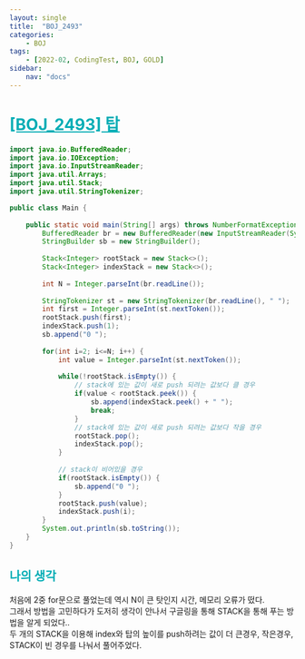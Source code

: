 ```yaml
---
layout: single
title:  "BOJ_2493"
categories: 
    - BOJ
tags: 
    - [2022-02, CodingTest, BOJ, GOLD]
sidebar:
    nav: "docs"
---
```


# <b><a style="color:#00adb5" href="https://www.acmicpc.net/problem/2493" target=_blank>[BOJ_2493] 탑</a></b>

```java
import java.io.BufferedReader;
import java.io.IOException;
import java.io.InputStreamReader;
import java.util.Arrays;
import java.util.Stack;
import java.util.StringTokenizer;

public class Main {
	
	public static void main(String[] args) throws NumberFormatException, IOException {
		BufferedReader br = new BufferedReader(new InputStreamReader(System.in));
		StringBuilder sb = new StringBuilder();
		
		Stack<Integer> rootStack = new Stack<>();
		Stack<Integer> indexStack = new Stack<>();
		
		int N = Integer.parseInt(br.readLine());
		
		StringTokenizer st = new StringTokenizer(br.readLine(), " ");
		int first = Integer.parseInt(st.nextToken());
		rootStack.push(first);
		indexStack.push(1);
		sb.append("0 ");
		
		for(int i=2; i<=N; i++) {
			int value = Integer.parseInt(st.nextToken());
			
			while(!rootStack.isEmpty()) {
				// stack에 있는 값이 새로 push 되려는 값보다 클 경우
				if(value < rootStack.peek()) {
					sb.append(indexStack.peek() + " ");
					break;
				}
				// stack에 있는 값이 새로 push 되려는 값보다 작을 경우
				rootStack.pop();
				indexStack.pop();
			}
			
			// stack이 비어있을 경우
			if(rootStack.isEmpty()) {
				sb.append("0 ");
			}
			rootStack.push(value);
			indexStack.push(i);
		}
		System.out.println(sb.toString());
	}	
}
```

## <b><a style="color:#00adb5">나의 생각</a></b>
처음에 2중 for문으로 풀었는데 역시 N이 큰 탓인지 시간, 메모리 오류가 떴다.<br>
그래서 방법을 고민하다가 도저히 생각이 안나서 구글링을 통해 STACK을 통해 푸는 방법을 알게 되었다..<br>
두 개의 STACK을 이용해 index와 탑의 높이를 push하려는 값이 더 큰경우, 작은경우, STACK이 빈 경우를 나눠서 풀어주었다.<br>
